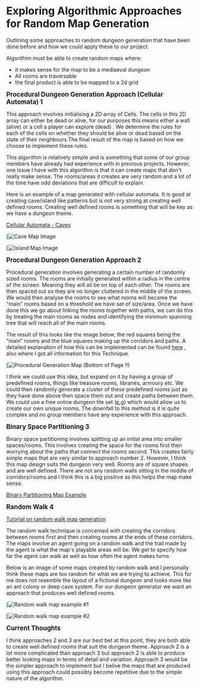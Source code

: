 # Exploring Algorithmic Approaches for Random Map Generation

Outlining some approaches to random dungeon generation that have been done before and how we could apply these to our project.

Algorithim must be able to create random maps where:
- it makes sense for the map to be a mediaeval dungeon
- All rooms are traversable
- the final product is able to be mapped to a 2d grid


**<span style="font-size: larger;">Procedural Dungeon Generation Approach (Cellular Automata) 1</span>**

This approach involves initialising a 2D array of Cells. The cells in this 2D array can either be dead or alive, for our purposes this means either a wall (alive) or a cell a player can explore (dead) . We determine the rules for each of the cells on whether they should be alive or dead based on the state of their neighbours.The final result of the map is based on how we choose to implement these rules.

This algorithm is relatively simple and is something that some of our group members have already had experience with in previous projects. However, one Issue I have with this algorithm is that it can create maps that don't really make sense. The rooms/areas it creates are very random and a lot of the time have odd deviations that are difficult to explain.

Here is an example of a map generated with cellular automata. It is good at creating cave/island like patterns but is not very strong at creating well defined rooms. Creating well defined rooms is something that will be key as we have a dungeon theme.

[Cellular Automata - Caves](https://blog.jrheard.com/procedural-dungeon-generation-cellular-automata)

[![Cave Map Image](https://www.google.com/url?sa=i&url=https%3A%2F%2Fabitawake.com%2Fnews%2Farticles%2Fprocedural-generation-with-godot-creating-caves-with-cellular-automata&psig=AOvVaw3YNhm__z7xANMmfy12OpjM&ust=1690954605366000&source=images&cd=vfe&opi=89978449&ved=0CBEQjRxqFwoTCOCW8PbeuoADFQAAAAAdAAAAABAE)


[![Island Map Image](https://www.google.com/imgres?imgurl=https%3A%2F%2Fwww.emanueleferonato.com%2Fwp-content%2Fuploads%2F2011%2F05%2Fautomatatrue.png&tbnid=6ptTPaTd2GjEEM&vet=12ahUKEwii2vj13rqAAxXopWMGHVdxCSwQMygLegUIARDjAQ..i&imgrefurl=https%3A%2F%2Fwww.emanueleferonato.com%2F2011%2F05%2F17%2Fusing-cellular-automata-to-generate-random-land-and-water-maps-with-flash%2F&docid=ex8-Cd29i-8SRM&w=640&h=480&q=cellular%20automata%20map%20generation&client=safari&ved=2ahUKEwii2vj13rqAAxXopWMGHVdxCSwQMygLegUIARDjAQ)


**<span style="font-size: larger;">Procedural Dungeon Generation Approach 2</span>**

Procedural generation involves generating a certain number of randomly sized rooms. The rooms are initially generated within a radius in the centre of the screen. Meaning they will all be on top of each other. The rooms are then spaced out so they are no longer cluttered in the middle of the screen. We would then analyse the rooms to see what rooms will become the “main” rooms based on a threshold we have set of size/area. Once we have done this we go about linking the rooms together with paths, we can do this by treating the main rooms as nodes and identifying the minimum spanning tree that will reach all of the main rooms.

The result of this looks like the image below, the red squares being the “main” rooms and the blue squares making up the corridors and paths. A detailed explanation of how this can be implemented can be found [here](https://www.gamedeveloper.com/programming/procedural-dungeon-generation-algorithm)
, also where I got all information for this Technique.

[![Procedural Generation Map (Bottom of Page !!)](https://www.gamedeveloper.com/programming/procedural-dungeon-generation-algorithm)

I think we could use this idea, but expand on it by having a group of predefined rooms, things like treasure rooms, libraries, armoury etc. We could then randomly generate a cluster of these predefined rooms just as they have done above then space them out and create paths between them. We could use a free online dungeon tile set ([e.g](https://petricakegames.itch.io/sewer-blue-dungeon-tileset)) which would allow us to create our own unique rooms. The downfall to this method is it is quite complex and no group members have any experience with this approach.

**<span style="font-size: larger;"> Binary Space Partitioning 3</span>**

Binary space partitioning involves splitting up an initial area into smaller spaces/rooms. This involves creating the space for the rooms first then worrying about the paths that connect the rooms second. 
This creates fairly simple maps that are very similar to approach number 2. However, I think this map design suits the dungeon very well. Rooms are of square shapes and are well defined. There are not any random walls sitting in the middle of corridors/rooms and I think this is a big positive as this helps the map make sense. 

[Binary Partitioning Map Example](https://www.google.com/imgres?imgurl=https%3A%2F%2Frepository-images.githubusercontent.com%2F316506019%2F57c69380-46c7-11eb-9d93-7d97c81d33dc&tbnid=AsH1Hg2JaT6SaM&vet=12ahUKEwjh0Zn54LqAAxUm5TgGHdqFDnsQMygBegUIARDFAQ..i&imgrefurl=https%3A%2F%2Fgithub.com%2Ftopics%2Fbinary-space-partition&docid=Z53Gy__weVom_M&w=3064&h=1782&q=binary%20partitioning%20map&client=safari&ved=2ahUKEwjh0Zn54LqAAxUm5TgGHdqFDnsQMygBegUIARDFAQ)


**<span style="font-size: larger;"> Random Walk 4</span>**

[Tutorial on random walk map generation](https://www.freecodecamp.org/news/how-to-make-your-own-procedural-dungeon-map-generator-using-the-random-walk-algorithm-e0085c8aa9a/)

The random walk technique is concerned with creating the corridors between rooms first and then creating rooms at the ends of these corridors. The maps involve an agent going on a  random walk and the trail made by the agent is what the map's playable areas will be. We get to specify how far the agent can walk as well as how often the agent makes turns 

Below is an image of some maps created by random walk and I personally think these maps are too random for what we are trying to achieve. This for me does not resemble the layout of a fictional dungeon and looks more like an ant colony or deep cave system. For our dungeon generator we want an approach that produces well defined rooms.


[![Random walk map example #1](https://www.google.com/imgres?imgurl=https%3A%2F%2Fwww.freecodecamp.org%2Fnews%2Fcontent%2Fimages%2F2020%2F09%2FScreen-Shot-2020-09-12-at-11.30.55-PM.png&tbnid=lhCfdddHGm3FTM&vet=12ahUKEwi4kJy64bqAAxWPm2MGHeNcC2MQMygAegUIARC2AQ..i&imgrefurl=https%3A%2F%2Fwww.freecodecamp.org%2Fnews%2Fhow-to-make-your-own-procedural-dungeon-map-generator-using-the-random-walk-algorithm-e0085c8aa9a%2F&docid=J8JIYnpYI6c3XM&w=2000&h=988&q=random%20walk%20map%20generation&client=safari&ved=2ahUKEwi4kJy64bqAAxWPm2MGHeNcC2MQMygAegUIARC2AQ)


[![Random walk map example #2](https://www.google.com/imgres?imgurl=https%3A%2F%2Fmiro.medium.com%2Fv2%2Fresize%3Afit%3A1400%2F1*7J_P2uV6v2p4-LRBS7pRAg.png&tbnid=t2V26oBpz0mPrM&vet=12ahUKEwi4kJy64bqAAxWPm2MGHeNcC2MQMygZegUIARDxAQ..i&imgrefurl=https%3A%2F%2Fmedium.com%2F%40mihailstumkins%2Fhow-to-create-random-levels-with-unity-3d-2219c4d39ea8&docid=o0SF18EJIjjEoM&w=1400&h=870&q=random%20walk%20map%20generation&client=safari&ved=2ahUKEwi4kJy64bqAAxWPm2MGHeNcC2MQMygZegUIARDxAQ)


**<span style="font-size: larger;">Current Thoughts</span>**

I think approaches 2 and 3 are our best bet at this point, they are both able to create well defined rooms that suit the dungeon theme. Approach 2 is a lot more complicated than approach 3 but approach 2 is able to produce better looking maps in terms of detail and variation. Approach 3 would be the simpler approach to implement but I belive the maps that are produced using this approach could possibly become repetitive due to the simple nature of the algorithm.
